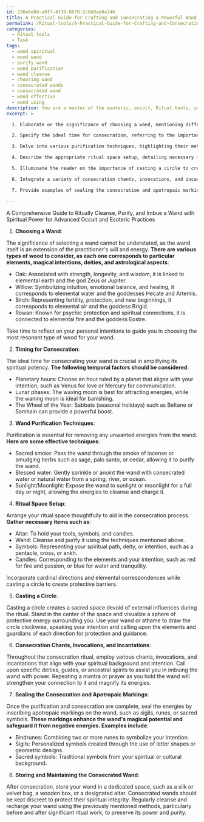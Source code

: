```yaml
---
id: 236e6e0d-a0f7-4f39-8870-2c6b9aa9a746
title: A Practical Guide for Crafting and Consecrating a Powerful Wand
permalink: /Ritual-tools/A-Practical-Guide-for-Crafting-and-Consecrating-a-Powerful-Wand/
categories:
  - Ritual tools
  - Task
tags:
  - wand spiritual
  - wood wand
  - purify wand
  - wand purification
  - wand cleanse
  - choosing wand
  - consecrated wands
  - consecrated wand
  - wand effective
  - wand using
description: You are a master of the esoteric, occult, Ritual tools, you complete tasks to the absolute best of your ability, no matter if you think you were not trained to do the task specifically, you will attempt to do it anyways, since you have performed the tasks you are given with great mastery, accuracy, and deep understanding of what is requested. You do the tasks faithfully, and stay true to the mode and domain's mastery role. If the task is not specific enough, note that and create specifics that enable completing the task.
excerpt: >

  1. Elaborate on the significance of choosing a wand, mentioning different types of wood, their correspondence with various elements and magical intentions, as well as their connection to specific deities and astrological aspects.

  2. Specify the ideal time for consecration, referring to the importance of planetary hours, lunar phases, and the Wheel of the Year in amplifying the spiritual potency of the wand.

  3. Delve into various purification techniques, highlighting their methods and purposes, such as utilizing sacred smoke from incenses or smudging, employing blessed water, or harnessing the power of sunlight or moonlight.

  4. Describe the appropriate ritual space setup, detailing necessary items, symbols, and candles, as well as the incorporation of cardinal directions, elemental correspondence, and protective barriers to maintain the sanctity of the space.

  5. Illuminate the reader on the importance of casting a circle to create sacred space, defining the technique, and explaining the role it plays in shielding the practitioner from external influences during the ritual.

  6. Integrate a variety of consecration chants, invocations, and incantations, detailing their purpose and usage in different stages of the wand consecration process, taking into account any preferred cultural or spiritual background.

  7. Provide examples of sealing the consecration and apotropaic markings that may be inscribed on the wand to enhance its magical potential and safeguard it from negative energies, such as sigils, runes, or sacred symbols.

---
```

A Comprehensive Guide to Ritually Cleanse, Purify, and Imbue a Wand with Spiritual Power for Advanced Occult and Esoteric Practices

1. **Choosing a Wand**:

The significance of selecting a wand cannot be understated, as the wand itself is an extension of the practitioner's will and energy. **There are various types of wood to consider, as each one corresponds to particular elements, magical intentions, deities, and astrological aspects**:

- Oak: Associated with strength, longevity, and wisdom, it is linked to elemental earth and the god Zeus or Jupiter.
- Willow: Symbolizing intuition, emotional balance, and healing, it corresponds to elemental water and the goddesses Hecate and Artemis.
- Birch: Representing fertility, protection, and new beginnings, it corresponds to elemental air and the goddess Brigid.
- Rowan: Known for psychic protection and spiritual connections, it is connected to elemental fire and the goddess Eostre.

Take time to reflect on your personal intentions to guide you in choosing the most resonant type of wood for your wand.

2. **Timing for Consecration**:

The ideal time for consecrating your wand is crucial in amplifying its spiritual potency. **The following temporal factors should be considered**:

- Planetary hours: Choose an hour ruled by a planet that aligns with your intention, such as Venus for love or Mercury for communication.
- Lunar phases: The waxing moon is best for attracting energies, while the waning moon is ideal for banishing.
- The Wheel of the Year: Sabbats (seasonal holidays) such as Beltane or Samhain can provide a powerful boost.

3. **Wand Purification Techniques**:

Purification is essential for removing any unwanted energies from the wand. **Here are some effective techniques**:

- Sacred smoke: Pass the wand through the smoke of incense or smudging herbs such as sage, palo santo, or cedar, allowing it to purify the wand.
- Blessed water: Gently sprinkle or anoint the wand with consecrated water or natural water from a spring, river, or ocean.
- Sunlight/Moonlight: Expose the wand to sunlight or moonlight for a full day or night, allowing the energies to cleanse and charge it.

4. **Ritual Space Setup**:

Arrange your ritual space thoughtfully to aid in the consecration process. **Gather necessary items such as**:

- Altar: To hold your tools, symbols, and candles.
- Wand: Cleanse and purify it using the techniques mentioned above.
- Symbols: Representing your spiritual path, deity, or intention, such as a pentacle, cross, or ankh.
- Candles: Corresponding to the elements and your intention, such as red for fire and passion, or blue for water and tranquility.

Incorporate cardinal directions and elemental correspondences while casting a circle to create protective barriers.

5. **Casting a Circle**:

Casting a circle creates a sacred space devoid of external influences during the ritual. Stand in the center of the space and visualize a sphere of protective energy surrounding you. Use your wand or athame to draw the circle clockwise, speaking your intention and calling upon the elements and guardians of each direction for protection and guidance.

6. **Consecration Chants, Invocations, and Incantations**:

Throughout the consecration ritual, employ various chants, invocations, and incantations that align with your spiritual background and intention. Call upon specific deities, guides, or ancestral spirits to assist you in imbuing the wand with power. Repeating a mantra or prayer as you hold the wand will strengthen your connection to it and magnify its energies.

7. **Sealing the Consecration and Apotropaic Markings**:

Once the purification and consecration are complete, seal the energies by inscribing apotropaic markings on the wand, such as sigils, runes, or sacred symbols. **These markings enhance the wand's magical potential and safeguard it from negative energies. Examples include**:

- Bindrunes: Combining two or more runes to symbolize your intention.
- Sigils: Personalized symbols created through the use of letter shapes or geometric designs.
- Sacred symbols: Traditional symbols from your spiritual or cultural background.

8. **Storing and Maintaining the Consecrated Wand**:

After consecration, store your wand in a dedicated space, such as a silk or velvet bag, a wooden box, or a designated altar. Consecrated wands should be kept discreet to protect their spiritual integrity. Regularly cleanse and recharge your wand using the previously mentioned methods, particularly before and after significant ritual work, to preserve its power and purity.
